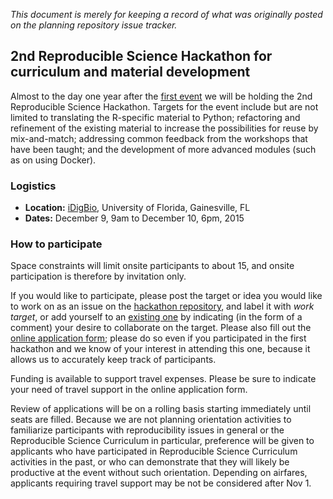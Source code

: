 _This document is merely for keeping a record of what was originally posted on the planning repository issue tracker._

## 2nd Reproducible Science Hackathon for curriculum and material development
Almost to the day one year after the [first event](https://github.com/Reproducible-Science-Curriculum/Reproducible-Science-Hackathon-Dec-08-2014/) we will be holding the 2nd Reproducible Science Hackathon. Targets for the event include but are not limited to translating the R-specific material to Python; refactoring and refinement of the existing material to increase the possibilities for reuse by mix-and-match; addressing common feedback from the workshops that have been taught; and the development of more advanced modules (such as on using Docker).

### Logistics
* **Location:** [iDigBio](http://idigbio.org), University of Florida, Gainesville, FL
* **Dates:** December 9, 9am to December 10, 6pm, 2015

### How to participate
Space constraints will limit onsite participants to about 15, and onsite participation is therefore by invitation only. 

If you would like to participate, please post the target or idea you would like to work on as an issue on the [hackathon repository](https://github.com/Reproducible-Science-Curriculum/Reproducible-Science-Hackathon-Dec-09-2015), and label it with _work target_, or add yourself to an [existing one](
https://github.com/Reproducible-Science-Curriculum/Reproducible-Science-Hackathon-Dec-09-2015/labels/work%20target) by indicating (in the form of a comment) your desire to collaborate on the target. Please also fill out the [online application form](https://docs.google.com/forms/d/1MoON73L7HsK1Ee5O5y-WOZVR_x57KrLq8FcY2uWx75Q/viewform); please do so even if you participated in the first hackathon and we know of your interest in attending this one, because it allows us to accurately keep track of participants.

Funding is available to support travel expenses. Please be sure to indicate your need of travel support in the online application form.

Review of applications will be on a rolling basis starting immediately until seats are filled. Because we are not planning orientation activities to familiarize participants with reproducibility issues in general or the Reproducible Science Curriculum in particular, preference will be given to applicants who have participated in Reproducible Science Curriculum activities in the past, or who can demonstrate that they will likely be productive at the event without such orientation. Depending on airfares, applicants requiring travel support may be not be considered after Nov 1.
